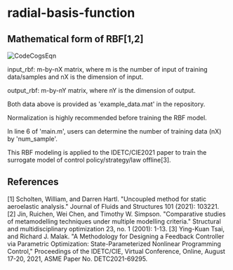 # radial-basis-function

## Mathematical form of RBF[1,2]
![CodeCogsEqn](https://user-images.githubusercontent.com/33308568/137405080-7b8ead90-459e-462b-9d13-f8445394fbac.png)

input_rbf: m-by-nX matrix, where m is the number of input of training data/samples and nX is the dimension of input.

output_rbf: m-by-nY matrix, where nY is the dimension of output.

Both data above is provided as 'example_data.mat' in the repository.

Normalization is highly recommended before training the RBF model.

In line 6 of 'main.m', users can determine the number of training data (nX) by 'num_sample'.

This RBF modeling is applied to the IDETC/CIE2021 paper to train the surrogate model of control policy/strategy/law offline[3].

## References

[1] Scholten, William, and Darren Hartl. "Uncoupled method for static aeroelastic analysis." Journal of Fluids and Structures 101 (2021): 103221.
[2] Jin, Ruichen, Wei Chen, and Timothy W. Simpson. "Comparative studies of metamodelling techniques under multiple modelling criteria." Structural and multidisciplinary optimization 23, no. 1 (2001): 1-13.
[3] Ying-Kuan Tsai, and Richard J. Malak. "A Methodology for Designing a Feedback Controller via Parametric Optimization: State-Parameterized Nonlinear Programming Control," Proceedings of the IDETC/CIE, Virtual Conference, Online, August 17-20, 2021, ASME Paper No. DETC2021-69295.
